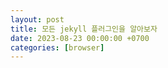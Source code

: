 ```yaml
---
layout: post
title: 모든 jekyll 플러그인을 알아보자
date: 2023-08-23 00:00:00 +0700 
categories: [browser]
---
```

